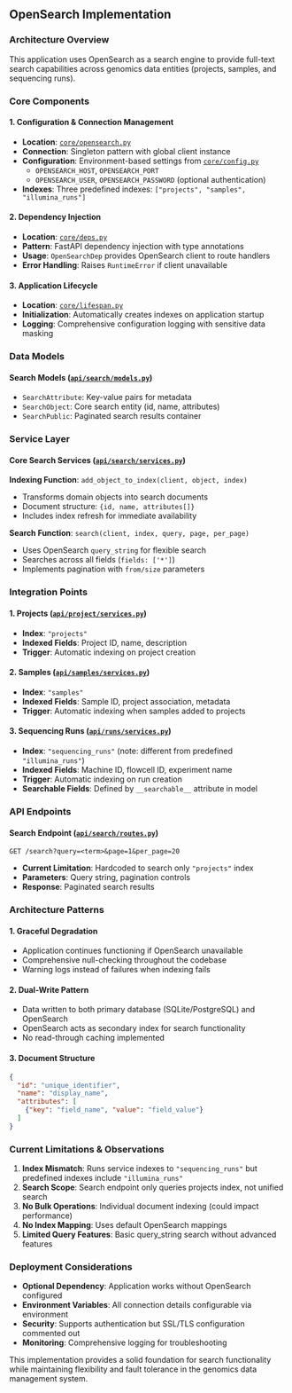 ## OpenSearch Implementation

### **Architecture Overview**

This application uses OpenSearch as a search engine to provide full-text search capabilities across genomics data entities (projects, samples, and sequencing runs).

### **Core Components**

#### **1. Configuration & Connection Management**
- **Location**: [`core/opensearch.py`](core/opensearch.py)
- **Connection**: Singleton pattern with global client instance
- **Configuration**: Environment-based settings from [`core/config.py`](core/config.py:54-57)
  - `OPENSEARCH_HOST`, `OPENSEARCH_PORT`
  - `OPENSEARCH_USER`, `OPENSEARCH_PASSWORD` (optional authentication)
- **Indexes**: Three predefined indexes: `["projects", "samples", "illumina_runs"]`

#### **2. Dependency Injection**
- **Location**: [`core/deps.py`](core/deps.py:17-24)
- **Pattern**: FastAPI dependency injection with type annotations
- **Usage**: `OpenSearchDep` provides OpenSearch client to route handlers
- **Error Handling**: Raises `RuntimeError` if client unavailable

#### **3. Application Lifecycle**
- **Location**: [`core/lifespan.py`](core/lifespan.py:37-39)
- **Initialization**: Automatically creates indexes on application startup
- **Logging**: Comprehensive configuration logging with sensitive data masking

### **Data Models**
#### **Search Models** ([`api/search/models.py`](api/search/models.py))
- `SearchAttribute`: Key-value pairs for metadata
- `SearchObject`: Core search entity (id, name, attributes)
- `SearchPublic`: Paginated search results container

### **Service Layer**
#### **Core Search Services** ([`api/search/services.py`](api/search/services.py))

**Indexing Function**: `add_object_to_index(client, object, index)`
- Transforms domain objects into search documents
- Document structure: `{id, name, attributes[]}`
- Includes index refresh for immediate availability

**Search Function**: `search(client, index, query, page, per_page)`
- Uses OpenSearch `query_string` for flexible search
- Searches across all fields (`fields: ['*']`)
- Implements pagination with `from/size` parameters

### **Integration Points**

#### **1. Projects** ([`api/project/services.py`](api/project/services.py:95-102))
- **Index**: `"projects"`
- **Indexed Fields**: Project ID, name, description
- **Trigger**: Automatic indexing on project creation

#### **2. Samples** ([`api/samples/services.py`](api/samples/services.py:77-84))
- **Index**: `"samples"`
- **Indexed Fields**: Sample ID, project association, metadata
- **Trigger**: Automatic indexing when samples added to projects

#### **3. Sequencing Runs** ([`api/runs/services.py`](api/runs/services.py:29-46))
- **Index**: `"sequencing_runs"` (note: different from predefined `"illumina_runs"`)
- **Indexed Fields**: Machine ID, flowcell ID, experiment name
- **Trigger**: Automatic indexing on run creation
- **Searchable Fields**: Defined by `__searchable__` attribute in model

### **API Endpoints**
#### **Search Endpoint** ([`api/search/routes.py`](api/search/routes.py))
```
GET /search?query=<term>&page=1&per_page=20
```
- **Current Limitation**: Hardcoded to search only `"projects"` index
- **Parameters**: Query string, pagination controls
- **Response**: Paginated search results

### **Architecture Patterns**

#### **1. Graceful Degradation**
- Application continues functioning if OpenSearch unavailable
- Comprehensive null-checking throughout the codebase
- Warning logs instead of failures when indexing fails

#### **2. Dual-Write Pattern**
- Data written to both primary database (SQLite/PostgreSQL) and OpenSearch
- OpenSearch acts as secondary index for search functionality
- No read-through caching implemented

#### **3. Document Structure**
```json
{
  "id": "unique_identifier",
  "name": "display_name", 
  "attributes": [
    {"key": "field_name", "value": "field_value"}
  ]
}
```

### **Current Limitations & Observations**

1. **Index Mismatch**: Runs service indexes to `"sequencing_runs"` but predefined indexes include `"illumina_runs"`
2. **Search Scope**: Search endpoint only queries projects index, not unified search
3. **No Bulk Operations**: Individual document indexing (could impact performance)
4. **No Index Mapping**: Uses default OpenSearch mappings
5. **Limited Query Features**: Basic query_string search without advanced features

### **Deployment Considerations**
- **Optional Dependency**: Application works without OpenSearch configured
- **Environment Variables**: All connection details configurable via environment
- **Security**: Supports authentication but SSL/TLS configuration commented out
- **Monitoring**: Comprehensive logging for troubleshooting

This implementation provides a solid foundation for search functionality while maintaining flexibility and fault tolerance in the genomics data management system.